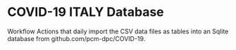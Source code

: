 # COVID-19 ITALY Database 
Workflow Actions that daily import the CSV data files as tables into an Sqlite database from github.com/pcm-dpc/COVID-19.
